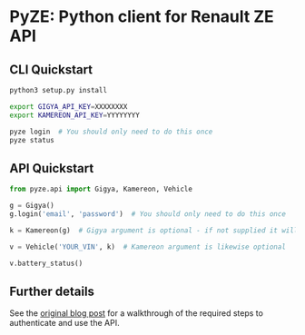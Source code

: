 # PyZE: Python client for Renault ZE API

## CLI Quickstart

```bash
python3 setup.py install

export GIGYA_API_KEY=XXXXXXXX
export KAMEREON_API_KEY=YYYYYYYY

pyze login  # You should only need to do this once
pyze status
```

## API Quickstart

```python
from pyze.api import Gigya, Kamereon, Vehicle

g = Gigya()
g.login('email', 'password')  # You should only need to do this once

k = Kamereon(g)  # Gigya argument is optional - if not supplied it will create one

v = Vehicle('YOUR_VIN', k)  # Kamereon argument is likewise optional

v.battery_status()
```

## Further details

See the [original blog post](https://muscatoxblog.blogspot.com/2019/07/delving-into-renaults-new-api.html) for a walkthrough of the required steps to authenticate and use the API.
